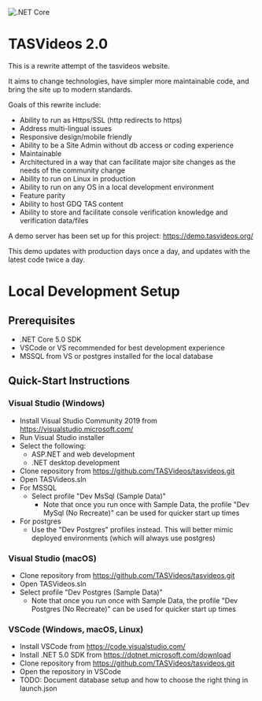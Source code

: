 ![.NET Core](https://github.com/TASVideos/tasvideos/workflows/.NET%20Core/badge.svg)

# TASVideos 2.0
This is a rewrite attempt of the tasvideos website.

It aims to change technologies, have simpler more maintainable code, and bring the site up to modern standards.

Goals of this rewrite include:
- Ability to run as Https/SSL (http redirects to https)
- Address multi-lingual issues
- Responsive design/mobile friendly
- Ability to be a Site Admin without db access or coding experience
- Maintainable
- Architectured in a way that can facilitate major site changes as the needs of the community change
- Ability to run on Linux in production
- Ability to run on any OS in a local development environment
- Feature parity
- Ability to host GDQ TAS content
- Ability to store and facilitate console verification knowledge and verification data/files

A demo server has been set up for this project:
https://demo.tasvideos.org/

This demo updates with production days once a day, and updates with the latest code twice a day.

# Local Development Setup

## Prerequisites
- .NET Core 5.0 SDK
- VSCode or VS recommended for best development experience
- MSSQL from VS or postgres installed for the local database

## Quick-Start Instructions

### Visual Studio (Windows)
- Install Visual Studio Community 2019 from https://visualstudio.microsoft.com/
- Run Visual Studio installer
- Select the following:
	- ASP.NET and web development
	- .NET desktop development
- Clone repository from https://github.com/TASVideos/tasvideos.git
- Open TASVideos.sln
- For MSSQL
	- Select profile "Dev MsSql (Sample Data)"
		- Note that once you run once with Sample Data, the profile "Dev MySql (No Recreate)" can be used for quicker start up times
- For postgres
	- Use the "Dev Postgres" profiles instead.  This will better mimic deployed environments (which will always use postgres)

### Visual Studio (macOS)
- Clone repository from https://github.com/TASVideos/tasvideos.git
- Open TASVideos.sln
- Select profile "Dev Postgres (Sample Data)"
	- Note that once you run once with Sample Data, the profile "Dev Postgres (No Recreate)" can be used for quicker start up times

### VSCode (Windows, macOS, Linux)
- Install VSCode from https://code.visualstudio.com/
- Install .NET 5.0 SDK from https://dotnet.microsoft.com/download
- Clone repository from https://github.com/TASVideos/tasvideos.git
- Open the repository in VSCode
- TODO: Document database setup and how to choose the right thing in launch.json
